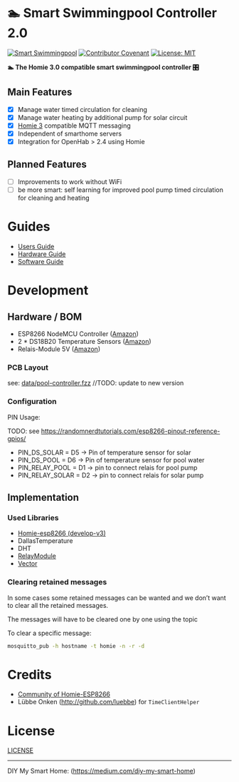 ﻿# 🏊 Smart Swimmingpool Controller 2.0

[![Smart Swimmingpool](https://img.shields.io/badge/%F0%9F%8F%8A%20-Smart%20Swimmingpool-blue.svg)](https://github.com/smart-swimmingpool)
[![Contributor Covenant](https://img.shields.io/badge/Contributor%20Covenant-v1.4%20adopted-ff69b4.svg)](code-of-conduct.md)
[![License: MIT](https://img.shields.io/badge/License-MIT-yellow.svg)](https://opensource.org/licenses/MIT)

**🏊 The Homie 3.0 compatible smart swimmingpool controller 🎛️**

## Main Features
- [x] Manage water timed circulation for cleaning
- [x] Manage water heating by additional pump for solar circuit
- [x] [Homie 3](https://homieiot.github.io/) compatible MQTT messaging
- [x] Independent of smarthome servers
- [x] Integration for OpenHab > 2.4 using Homie

## Planned Features
- [ ] Improvements to work without WiFi
- [ ] be more smart: self learning for improved pool pump timed circulation for cleaning and heating

# Guides

- [Users Guide](docs/users-guide.md)
- [Hardware Guide](docs/hardware-guide.md)
- [Software Guide](docs/software-guide.md)

# Development

## Hardware / BOM

- ESP8266 NodeMCU Controller ([Amazon](https://amzn.to/2DPf0LJ))
- 2 * DS18B20 Temperature Sensors ([Amazon](https://amzn.to/2HJHdrL))
- Relais-Module 5V ([Amazon](https://amzn.to/2DWCVJw))


### PCB Layout

see: [data/pool-controller.fzz](data/pool-controller.fzz) //TODO: update to new version

### Configuration

PIN Usage:

TODO: see https://randomnerdtutorials.com/esp8266-pinout-reference-gpios/ 
- PIN_DS_SOLAR = D5  -> Pin of temperature sensor for solar
- PIN_DS_POOL  = D6  -> Pin of temperature sensor for pool water
- PIN_RELAY_POOL  = D1 -> pin to connect relais for pool pump
- PIN_RELAY_SOLAR = D2 -> pin to connect relais for solar pump

## Implementation

### Used Libraries

- [Homie-esp8266 (develop-v3)](https://github.com/homieiot/homie-esp8266)
- DallasTemperature
- DHT
- [RelayModule](https://github.com/YuriiSalimov/RelayModule)
- [Vector](https://github.com/tomstewart89/Vector)


### Clearing retained messages
In some cases some retained messages can be wanted and we don’t want to clear all the retained messages.

The messages will have to be cleared one by one using the topic

To clear a specific message:

```bash
mosquitto_pub -h hostname -t homie -n -r -d
```

# Credits

- [Community of Homie-ESP8266](https://gitter.im/homie-iot/ESP8266)
- Lübbe Onken (http://github.com/luebbe) for `TimeClientHelper`

# License

[LICENSE](LICENSE)

---

DIY My Smart Home: (https://medium.com/diy-my-smart-home)
